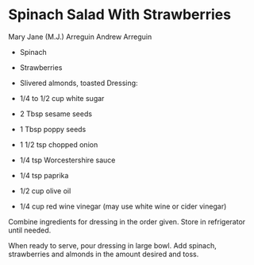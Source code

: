 # Spinach Salad With Strawberries

Mary Jane (M.J.) Arreguin
Andrew Arreguin

- Spinach
- Strawberries
- Slivered almonds, toasted Dressing:
- 1/4 to 1/2 cup white sugar
- 2 Tbsp sesame seeds
- 1 Tbsp poppy seeds

- 1 1/2 tsp chopped onion
- 1/4 tsp Worcestershire sauce
- 1/4 tsp paprika
- 1/2 cup olive oil
- 1/4 cup red wine vinegar (may use white wine or cider vinegar)

Combine ingredients for dressing in the order given. Store in refrigerator until needed.

When ready to serve, pour dressing in large bowl. Add spinach, strawberries and almonds in the amount desired and toss.